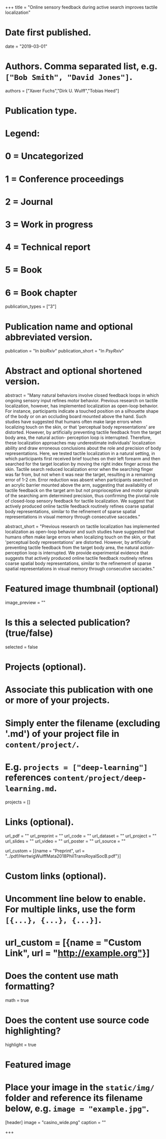 +++
title = "Online sensory feedback during active search improves tactile localization"

# Date first published.
date = "2019-03-01"

# Authors. Comma separated list, e.g. `["Bob Smith", "David Jones"]`.
authors = ["Xaver Fuchs","Dirk U. Wulff","Tobias Heed"]

# Publication type.
# Legend:
# 0 = Uncategorized
# 1 = Conference proceedings
# 2 = Journal
# 3 = Work in progress
# 4 = Technical report
# 5 = Book
# 6 = Book chapter
publication_types = ["3"]

# Publication name and optional abbreviated version.
publication = "In *bioRxiv*"
publication_short = "In *PsyRxiv*"

# Abstract and optional shortened version.
abstract = "Many natural behaviors involve closed feedback loops in which ongoing sensory input refines motor behavior. Previous research on tactile localization, however, has implemented localization as open-loop behavior. For instance, participants indicate a touched position on a silhouette shape of the body or on an occluding board mounted above the hand. Such studies have suggested that humans often make large errors when localizing touch on the skin, or that 'perceptual body representations' are distorted. However, by artificially preventing tactile feedback from the target body area, the natural action- perception loop is interrupted. Therefore, these localization approaches may underestimate individuals' localization ability and draw erroneous conclusions about the role and precision of body representations. Here, we tested tactile localization in a natural setting, in which participants first received brief touches on their left forearm and then searched for the target location by moving the right index finger across the skin. Tactile search reduced localization error when the searching finger was far from, but not when it was near the target, resulting in a remaining error of 1-2 cm. Error reduction was absent when participants searched on an acrylic barrier mounted above the arm, suggesting that availability of tactile feedback on the target arm but not proprioceptive and motor signals of the searching arm determined precision, thus confirming the pivotal role of closed-loop sensory feedback for tactile localization. We suggest that actively produced online tactile feedback routinely refines coarse spatial body representations, similar to the refinement of sparse spatial representations in visual memory through consecutive saccades."

abstract_short = "Previous research on tactile localization has implemented localization as open-loop behavior and such studies have suggested that humans often make large errors when localizing touch on the skin, or that 'perceptual body representations' are distorted. However, by artificially preventing tactile feedback from the target body area, the natural action- perception loop is interrupted. We provide experimental evidence that suggests that actively produced online tactile feedback routinely refines coarse spatial body representations, similar to the refinement of sparse spatial representations in visual memory through consecutive saccades."


# Featured image thumbnail (optional)
image_preview = ""

# Is this a selected publication? (true/false)
selected = false

# Projects (optional).
#   Associate this publication with one or more of your projects.
#   Simply enter the filename (excluding '.md') of your project file in `content/project/`.
#   E.g. `projects = ["deep-learning"]` references `content/project/deep-learning.md`.
projects = []

# Links (optional).
url_pdf = ""
url_preprint = ""
url_code = ""
url_dataset = ""
url_project = ""
url_slides = ""
url_video = ""
url_poster = ""
url_source = ""

url_custom = [{name = "Preprint", url = "../pdf/HertwigWulffMata2018PhilTransRoyalSocB.pdf"}]

# Custom links (optional).
#   Uncomment line below to enable. For multiple links, use the form `[{...}, {...}, {...}]`.
# url_custom = [{name = "Custom Link", url = "http://example.org"}]

# Does the content use math formatting?
math = true

# Does the content use source code highlighting?
highlight = true

# Featured image
# Place your image in the `static/img/` folder and reference its filename below, e.g. `image = "example.jpg"`.
[header]
image = "casino_wide.png"
caption = ""

+++
